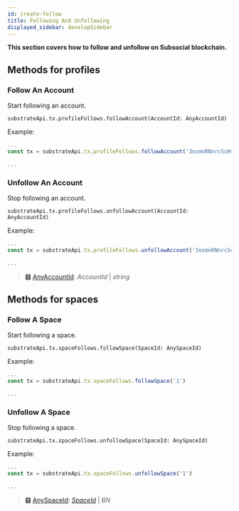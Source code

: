 ```yaml
---
id: create-follow
title: Following And Unfollowing
displayed_sidebar: developSidebar
---
```

**This section covers how to follow and unfollow on Subsocial blockchain.**

## Methods for profiles

### Follow An Account

Start following an account.

```
substrateApi.tx.profileFollows.followAccount(AccountId: AnyAccountId)
```

Example: 

```typescript
...
const tx = substrateApi.tx.profileFollows.followAccount('3osmnRNnrcScHsgkTJH1xyBF5kGjpbWHsGrqM31BJpy4vwn8')

...
```

### Unfollow An Account

Stop following an account.

```
substrateApi.tx.profileFollows.unfollowAccount(AccountId: AnyAccountId)
```

Example: 

```typescript
...
const tx = substrateApi.tx.profileFollows.unfollowAccount('3osmnRNnrcScHsgkTJH1xyBF5kGjpbWHsGrqM31BJpy4vwn8')

...
```

> 🆃 [AnyAccountId](https://docs.subsocial.network/js-docs/js-sdk/modules.html#anyaccountid): *AccountId* | *string*

## Methods for spaces

### Follow A Space

Start following a space.

```
substrateApi.tx.spaceFollows.followSpace(SpaceId: AnySpaceId)
```

Example:

```typescript
...
const tx = substrateApi.tx.spaceFollows.followSpace('1')

...
```

### Unfollow A Space

Stop following a space.

```
substrateApi.tx.spaceFollows.unfollowSpace(SpaceId: AnySpaceId)
```

Example:

```typescript
...
const tx = substrateApi.tx.spaceFollows.unfollowSpace('1')

...
```

> 🆃 [AnySpaceId](https://docs.subsocial.network/js-docs/js-sdk/modules.html#anyspaceid): [*SpaceId*](https://docs.subsocial.network/js-docs/js-sdk/interfaces/interfaces.spaceid.html) | *BN*
